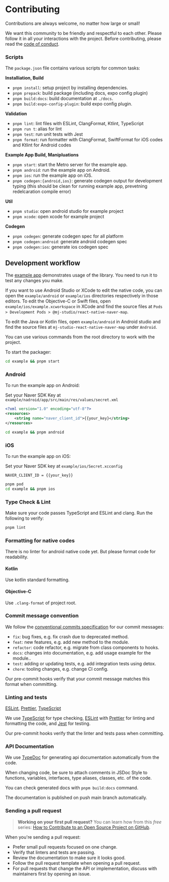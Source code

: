 # Contributing

Contributions are always welcome, no matter how large or small!

We want this community to be friendly and respectful to each other. Please follow it in all your interactions with the project. Before contributing, please read the [code of conduct](./CODE_OF_CONDUCT.md).

### Scripts

The `package.json` file contains various scripts for common tasks:

**Installiation, Build**

- `pnpm install`: setup project by installing dependencies.
- `pnpm prepack`: build package (including docs, expo config plugin)
- `pnpm build:docs`: build documentation at `./docs`.
- `pnpm build:expo-config-plugin`: build expo config plugin.

**Validation**

- `pnpm lint`: lint files with ESLint, ClangFormat, Ktlint, TypeScript
- `pnpm run t`: alias for lint
- `pnpm test`: run unit tests with Jest
- `pnpm format`: run formatter with ClangFormat, SwiftFormat for iOS codes and Ktlint for Android codes

**Example App Build, Manipluations**

- `pnpm start`: start the Metro server for the example app.
- `pnpm android`: run the example app on Android.
- `pnpm ios`: run the example app on iOS.
- `pnpm codegen:{android,ios}`: generate codegen output for development typing (this should be clean for running example app, prevetning redelcaration compile error)

**Util**

- `pnpm studio`: open android studio for example project
- `pnpm xcode`: open xcode for example project

**Codegen**

- `pnpm codegen`: generate codegen spec for all platform
- `pnpm codegen:android`: generate android codegen spec
- `pnpm codegen:ios`: generate ios codegen spec

## Development workflow

The [example app](/example/) demonstrates usage of the library. You need to run it to test any changes you make.

If you want to use Android Studio or XCode to edit the native code, you can open the `example/android` or `example/ios` directories respectively in those editors. To edit the Objective-C or Swift files, open `example/ios/example.xcworkspace` in XCode and find the source files at `Pods > Development Pods > @mj-studio/react-native-naver-map`.

To edit the Java or Kotlin files, open `example/android` in Android studio and find the source files at `mj-studio-react-native-naver-map` under `Android`.

You can use various commands from the root directory to work with the project.

To start the packager:

```sh
cd example && pnpm start
```

### Android

To run the example app on Android:

Set your Naver SDK Key at `example/nadroid/app/src/main/res/values/secret.xml`
```xml
<?xml version="1.0" encoding="utf-8"?>
<resources>
    <string name="naver_client_id">{{your_key}</string>
</resources>
```

```sh
cd example && pnpm android
```

### iOS

To run the example app on iOS:

Set your Naver SDK key at `example/ios/Secret.xcconfig`

```
NAVER_CLIENT_ID = {{your_key}}
```

```sh
pnpm pod
cd example && pnpm ios
```

### Type Check & Lint

Make sure your code passes TypeScript and ESLint and clang. Run the following to verify:

```sh
pnpm lint
```

### Formatting for native codes

There is no linter for android native code yet. But please format code for readability.

#### Kotlin

Use kotlin standard formatting.

#### Objective-C

Use `.clang-format` of project root.

### Commit message convention

We follow the [conventional commits specification](https://www.conventionalcommits.org/en) for our commit messages:

- `fix`: bug fixes, e.g. fix crash due to deprecated method.
- `feat`: new features, e.g. add new method to the module.
- `refactor`: code refactor, e.g. migrate from class components to hooks.
- `docs`: changes into documentation, e.g. add usage example for the module..
- `test`: adding or updating tests, e.g. add integration tests using detox.
- `chore`: tooling changes, e.g. change CI config.

Our pre-commit hooks verify that your commit message matches this format when committing.

### Linting and tests

[ESLint](https://eslint.org/), [Prettier](https://prettier.io/), [TypeScript](https://www.typescriptlang.org/)

We use [TypeScript](https://www.typescriptlang.org/) for type checking, [ESLint](https://eslint.org/) with [Prettier](https://prettier.io/) for linting and formatting the code, and [Jest](https://jestjs.io/) for testing.

Our pre-commit hooks verify that the linter and tests pass when committing.

### API Documentation

We use [TypeDoc](https://typedoc.org/guides/overview/) for generating api documentation automatically from the code.

When changing code, be sure to attach comments in JSDoc Style to functions, variables, interfaces, type aliases, classes, etc. of the code.

You can check generated docs with `pnpm build:docs` command.

The documentation is published on push main branch automatically.

### Sending a pull request

> **Working on your first pull request?** You can learn how from this _free_ series: [How to Contribute to an Open Source Project on GitHub](https://app.egghead.io/playlists/how-to-contribute-to-an-open-source-project-on-github).

When you're sending a pull request:

- Prefer small pull requests focused on one change.
- Verify that linters and tests are passing.
- Review the documentation to make sure it looks good.
- Follow the pull request template when opening a pull request.
- For pull requests that change the API or implementation, discuss with maintainers first by opening an issue.
